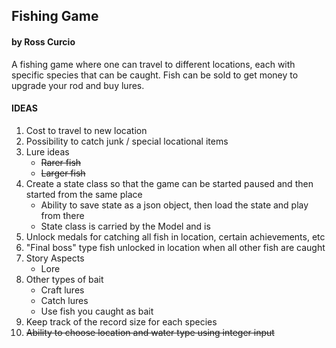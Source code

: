 ## Fishing Game
#### by Ross Curcio
A fishing game where one can travel to different locations, each with specific species that can be caught. Fish can be sold to get money to upgrade your rod and buy lures. 

#### IDEAS
    
1. Cost to travel to new location
2. Possibility to catch junk / special locational items
3. Lure ideas
    * ~~Rarer fish~~
    * ~~Larger fish~~
4. Create a state class so that the game can be started paused and then started from the same place
    * Ability to save state as a json object, then load the state and play from there
    * State class is carried by the Model and is 
5. Unlock medals for catching all fish in location, certain achievements, etc 
6. "Final boss" type fish unlocked in location when all other fish are caught
7. Story Aspects
    * Lore
8. Other types of bait
    * Craft lures
    * Catch lures
    * Use fish you caught as bait
9. Keep track of the record size for each species
10. ~~Ability to choose location and water type using integer input~~
